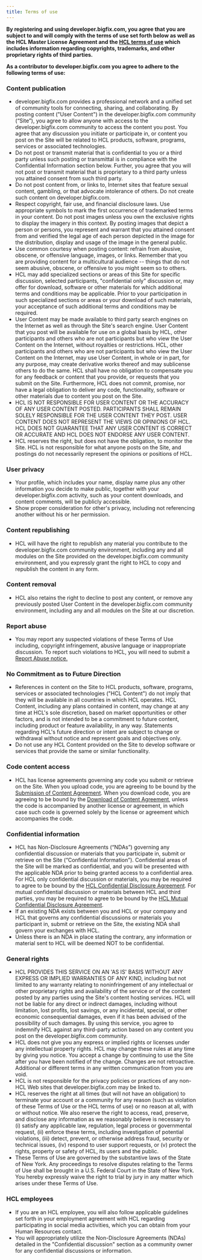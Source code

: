 ```yaml
---
title: Terms of use
---
```


**By registering and using developer.bigfix.com, you
agree that you are subject to and will comply with the terms of use set
forth below as well as the HCL Master License Agreement and
the <a href="https://www.hcltech.com/terms-use">HCL terms of use</a>
which includes information regarding copyrights, trademarks,
and other proprietary rights of third parties.**

**As a contributor to developer.bigfix.com you agree to
adhere to the following terms of use:**

<h3> Content publication </h3>
<ul>
<li>developer.bigfix.com provides a professional network and a unified set
of community tools for connecting, sharing, and collaborating.
By posting content ("User Content") in the developer.bigfix.com community (“Site”),
you agree to allow anyone with access to the developer.bigfix.com community
to access the content you post. You agree that any discussion
you initiate or participate in, or content you post on the Site
will be related to HCL products, software, programs, services
or associated technologies.</li>
<li>Do not post or transmit material that is confidential to you
or a third party unless such posting or transmittal is in compliance
with the Confidential Information section below. Further, you agree
that you will not post or transmit material that is proprietary
to a third party unless you attained consent from such third party.</li>
<li>Do not post content from, or links to, Internet sites that feature
sexual content, gambling, or that advocate intolerance of others.
Do not create such content on developer.bigfix.com.</li>
<li>Respect copyright, fair use, and financial disclosure laws.
Use appropriate symbols to mark the first occurrence of trademarked
terms in your content. Do not post images unless you own the exclusive
rights to display the imagery in this context. By posting images
that depict a person or persons, you represent and warrant
that you attained consent from and verified the legal age of each person
depicted in the image for the distribution, display and usage
of the image in the general public.</li>
<li>Use common courtesy when posting content: refrain from abusive,
obscene, or offensive language, images, or links.
Remember that you are providing content for a multicultural audience
-- things that do not seem abusive, obscene, or offensive to you
might seem so to others.</li>
<li>HCL may add specialized sections or areas of this Site
for specific discussion, selected participants, "confidential only"
discussion or, may offer for download, software or other materials
for which additional terms and conditions may be applicable.
Prior to your participation in such specialized sections or areas
or your download of such materials, your acceptance
of such additional terms and conditions may be required.</li>
<li>User Content may be made available to third party search engines
on the Internet as well as through the Site's search engine.
User Content that you post will be available for use on a global basis
by HCL, other participants and others who are not participants
but who view the User Content on the Internet, without royalties
or restrictions. HCL, other participants and others
who are not participants but who view the User Content on the Internet,
may use User Content, in whole or in part, for any purpose, may create
derivative works thereof and may sublicense others to do the same.
HCL shall have no obligation to compensate you for any feedback
or content that you provide, or requests that you submit on the Site.
Furthermore, HCL does not commit, promise, nor have a legal obligation
to deliver any code, functionality, software or other materials
due to content you post on the Site.</li>
<li>HCL IS NOT RESPONSIBLE FOR USER CONTENT OR THE ACCURACY OF ANY USER
CONTENT POSTED. PARTICIPANTS SHALL REMAIN SOLELY RESPONSIBLE FOR THE USER
CONTENT THEY POST. USER CONTENT DOES NOT REPRESENT THE VIEWS OR OPINIONS
OF HCL. HCL DOES NOT GUARANTEE THAT ANY USER CONTENT IS CORRECT
OR ACCURATE AND HCL DOES NOT ENDORSE ANY USER CONTENT.</li>
<li>HCL reserves the right, but does not have the obligation,
to monitor the Site. HCL is not responsible for what anyone posts
on the Site, and postings do not necessarily represent the opinions
or positions of HCL.</li>
</ul>
<h3 id="N10091"> User privacy </h3>
<ul>
<li>Your profile, which includes your name, display name plus any other
information you decide to make public, together with your
developer.bigfix.com activity, such as your content downloads, and content
comments, will be publicly accessible.</li>
<li>Show proper consideration for other's privacy, including
not referencing another without his or her permission.</li>
</ul>
<h3 id="N10099"> Content republishing </h3>
<ul>
<li>HCL will have the right to republish any material you contribute
to the developer.bigfix.com community environment, including any
and all modules on the Site provided on the developer.bigfix.com
community environment, and you expressly grant the right to HCL to copy
and republish the content in any form.</li>
</ul>
<h3 id="N1009F"> Content removal </h3>
<ul>
<li>HCL also retains the right to decline to post any content, or remove
any previously posted User Content in the developer.bigfix.com community
environment, including any and all modules on the Site
at our discretion.</li>
</ul>
<h3 id="N100AC">Report abuse</h3>
<ul>
<li>You may report any suspected violations of these Terms of Use including,
copyright infringement, abusive language or inappropriate discussion.
To report such violations to HCL, you will need to submit
a <a href="https://github.com/bigfix/developer.bigfix.com/issues/new">
Report Abuse notice.</a></li>
</ul>
<h3 id="N100B7"> No Commitment as to Future Direction </h3>
<ul>
<li>References in content on the Site to HCL products, software, programs,
services or associated technologies ("HCL Content") do not imply
that they will be available in all countries in which HCL operates.
HCL Content, including any plans contained in content, may change at any time
at HCL's sole discretion, based on market opportunities or other factors,
and is not intended to be a commitment to future content, including product
or feature availability, in any way. Statements regarding HCL's
future direction or intent are subject to change or withdrawal without notice
and represent goals and objectives only.</li>
<li>Do not use any HCL Content provided on the Site to develop software
or services that provide the same or similar functionality.</li>
</ul>
<h3 id="N100C0"> Code content access </h3>
<ul>
<li>HCL has license agreements governing any code you submit or retrieve
on the Site. When you upload code, you are agreeing to be bound
by the <a href=submit-upload.html>Submission of Content Agreement</a>.
When you download code, you are agreeing to be bound by
the <a href=downloader-agreement.html>Download of Content Agreement</a>,
unless the code is accompanied by another license or agreement, in which case
such code is governed solely by the license or agreement
which accompanies the code.</li>
</ul>
<h3 id="N100CF"> Confidential information </h3>
<ul>
<li>HCL has Non-Disclosure Agreements (“NDAs”) governing any confidential
discussion or materials that you participate in, submit or retrieve
on the Site (“Confidential Information”). Confidential areas of the Site
will be marked as confidential, and you will be presented with
the applicable NDA prior to being granted access to a confidential area.
For HCL only confidential discussion or materials, you may be required
to agree to be bound by the <a href=hcl-confidentiality.html>
HCL Confidential Disclosure Agreement</a>.
For mutual confidential discussion or materials between HCL and third parties,
you may be required to agree to be bound by
the <a href=mutual-confidentiality.html>HCL Mutual Confidential
Disclosure Agreement</a>.</li>
<li>If an existing NDA exists between you and HCL or your company and HCL
that governs any confidential discussions or materials you participant in,
submit or retrieve on the Site, the existing NDA shall govern
your exchanges with HCL.</li>
<li>Unless there is an NDA in place stating the contrary, any information
or material sent to HCL will be deemed NOT to be confidential.</li>
</ul>
<h3 id="N100E2"> General rights </h3>
<ul>
<li>HCL PROVIDES THIS SERVICE ON AN 'AS IS' BASIS WITHOUT ANY EXPRESS
OR IMPLIED WARRANTIES OF ANY KIND, including but not limited to any warranty
relating to noninfringement of any intellectual or other proprietary rights
and availability of the service or of the content posted by any parties
using the Site's content hosting services. HCL will not be liable
for any direct or indirect damages, including without limitation,
lost profits, lost savings, or any incidental, special,
or other economic consequential damages, even if it has been advised
of the possibility of such damages. By using this service, you agree
to indemnify HCL against any third-party action based on any content
you post on the developer.bigfix.com community.</li>
<li>HCL does not give you any express or implied rights or licenses
under any intellectual property rights. HCL may change these rules
at any time by giving you notice. You accept a change by continuing to use
the Site after you have been notified of the change.
Changes are not retroactive. Additional or different terms
in any written communication from you are void.</li>
<li>HCL is not responsible for the privacy policies or practices
of any non-HCL Web sites that developer.bigfix.com may be linked to.</li>
<li>HCL reserves the right at all times (but will not have an obligation)
to terminate your account or a community for any reason (such as violation
of these Terms of Use or the HCL terms of use) or no reason at all,
with or without notice. We also reserve the right to access, read, preserve,
and disclose any information as we reasonably believe is necessary to
(i) satisfy any applicable law, regulation, legal process
or governmental request, (ii) enforce these terms, including investigation
of potential violations, (iii) detect, prevent, or otherwise address fraud,
security or technical issues, (iv) respond to user support requests,
or (v) protect the rights, property or safety of HCL, its users
and the public.</li>
<li>These Terms of Use are governed by the substantive laws of the State
of New York. Any proceedings to resolve disputes relating to the Terms of Use
shall be brought in a U.S. Federal Court in the State of New York.
You hereby expressly waive the right to trial by jury in any matter
which arises under these Terms of Use.</li>
</ul>
<h3 id="N100F1"> HCL employees </h3>
<ul>
<li>If you are an HCL employee, you will also follow applicable guidelines
set forth in your employment agreement with HCL regarding participating
in social media activities, which you can obtain from
your Human Resources contact.</li>
<li>You will appropriately utilize the Non-Disclosure Agreements (NDAs)
detailed in the "Confidential discussion" section as a community owner
for any confidential discussions or information.</li>
</ul>
